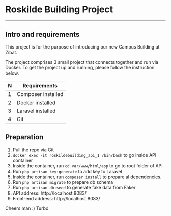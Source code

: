 # Roskilde Building Project
___

## Intro and requirements
This project is for the purpose of introducing our new Campus Building at Zibat.

The project comprises 3 small project that connects together and run via Docker. To get the project up and running, please follow the instruction below.

| N | Requirements |
|---|-----------------------|
| 1 | Composer installed    |
| 2 | Docker installed      |
| 3 | Laravel installed     |
| 4 | Git

## Preparation
1. Pull the repo via Git
2. `docker exec -it roskildebuilding_api_1 /bin/bash` to go inside API container
3. Inside the container, run `cd var/www/html/app` to go to root folder of API
4. Run `php artisan key:generate` to add key to Laravel
5. Inside the container, run `composer install` to prepare al dependencies.
6. Run `php artisan migrate` to prepare db schema
7. Run `php artisan db:seed` to generate fake data from Faker
8. API address: http://localhost:8083/
9. Front-end address: http://localhost:8083/

Cheers man :)
Turbo